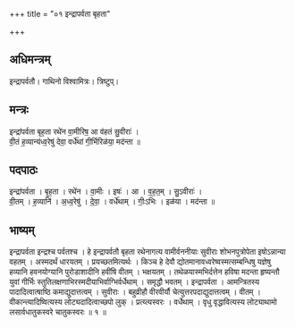 +++
title = "०१ इन्द्रापर्वता बृहता"

+++
## अधिमन्त्रम्
इन्द्रापर्वतौ। गाथिनो विश्वामित्रः। त्रिष्टुप्।

## मन्त्रः
इन्द्रा॑पर्वता बृह॒ता रथे॑न वा॒मीरिष॒ आ व॑हतं सु॒वीराः॑ ।  
वी॒तं ह॒व्यान्य॑ध्व॒रेषु॑ देवा॒ वर्धे॑थां गी॒र्भिरिळ॑या॒ मद॑न्ता ॥

## पदपाठः
इन्द्रा॑पर्वता । बृ॒ह॒ता । रथे॑न । वा॒मीः । इषः॑ । आ । व॒ह॒त॒म् । सु॒ऽवीराः॑ ।  
वी॒तम् । ह॒व्यानि॑ । अ॒ध्व॒रेषु॑ । दे॒वा॒ । वर्धे॑थाम् । गीः॒ऽभिः । इळ॑या । मद॑न्ता ॥

## भाष्यम्
इन्द्रापर्वता इन्द्रश्च पर्वतश्च । हे इन्द्रापर्वतौ बृहता रथेनागत्य वामीर्वननीयाः सुवीराः शोभनपुत्रोपेता इषोऽन्नान्या वहतम् । अस्मदर्थं धारयतम् । प्रयच्छतमित्यर्थः । किञ्च हे देवौ द्योतमानावध्वरेष्वस्मत्सम्बन्धिषु यज्ञेषु हव्यानि हवनयोग्यानि पुरोडाशादीनि हवींषि वीतम् । भक्षयतम् । तथेळयास्मभिर्दत्तेन हविषा मदन्ता हृष्यन्तौ युवां गीर्भिः स्तुतिलक्षणाभिरस्मदीयाभिर्वाग्भिर्वर्धेथाम् । समृद्धौ भवतम् । इन्द्रापर्वता । आमन्त्रितस्य पादादित्वात्षाष्ठि कमाद्युदात्तत्वम् । सुवीराः । बहुव्रीहौ वीरवीर्यौ चेत्युत्तरपदाद्युदात्तत्वम् । वीतम् । वीकान्त्यादिष्वित्यस्य लोट्यदादित्वाच्छपो लुक् । प्रत्य्त्यस्वरः । वर्धेथाम् । वृधु वृद्धावित्यस्य लोट्याथामो लसार्वधातुकस्वरे चातुकस्वरः ॥ १ ॥